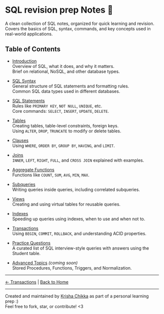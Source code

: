 # SQL revision prep Notes 🐙

A clean collection of SQL notes, organized for quick learning and revision. Covers the basics of SQL, syntax, commands, and key concepts used in real-world applications.

## Table of Contents

- [Introduction](./Intro.md)  
  Overview of SQL, what it does, and why it matters.<br/>
  Brief on relational, NoSQL, and other database types.

- [SQL Syntax](./Syntax.md)  
  General structure of SQL statements and formatting rules.<br/>
  Common SQL data types used in different databases.

- [SQL Statements](./Statements.md)  
  Rules like `PRIMARY KEY`, `NOT NULL`, `UNIQUE`, etc.<br/>
  Core commands: `SELECT`, `INSERT`, `UPDATE`, `DELETE`.

- [Tables](./table.md)  
  Creating tables, table-level constraints, foreign keys.<br/>
  Using `ALTER`, `DROP`, `TRUNCATE` to modify or delete tables.

- [Clauses](./clauses.md)  
  Using `WHERE`, `ORDER BY`, `GROUP BY`, `HAVING`, and `LIMIT`.

- [Joins](./join.md)  
  `INNER`, `LEFT`, `RIGHT`, `FULL`, and `CROSS JOIN` explained with examples.

- [Aggregate Functions](./aggregate.md)  
  Functions like `COUNT`, `SUM`, `AVG`, `MIN`, `MAX`.

- [Subqueries](./subqueries.md)  
  Writing queries inside queries, including correlated subqueries.

- [Views](./views.md)  
  Creating and using virtual tables for reusable queries.

- [Indexes](./indexes.md)  
  Speeding up queries using indexes, when to use and when not to.

- [Transactions](./transactions.md)  
  Using `BEGIN`, `COMMIT`, `ROLLBACK`, and understanding ACID properties.

- [Practice Questions](./practice.md)  
  A curated list of SQL interview-style queries with answers using the Student table.

- [Advanced Topics](./advanced.md) *(coming soon)*  
  Stored Procedures, Functions, Triggers, and Normalization.

---
[← Transactions](./transactions.md) | [Back to Home](./README.md)

---

Created and maintained by [Krisha Chikka](https://github.com/krishachikka) as part of a personal learning prep :)  
Feel free to fork, star, or contribute! <3
